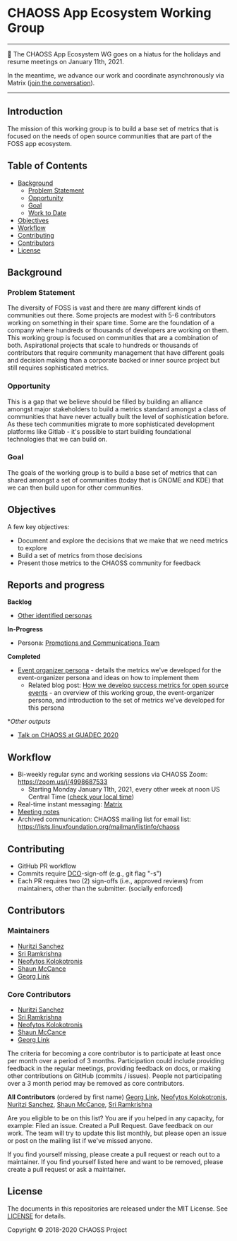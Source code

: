 # CHAOSS App Ecosystem Working Group

---

🚨 The CHAOSS App Ecosystem WG goes on a hiatus for the holidays and resume meetings on January 11th, 2021. 

In the meantime, we advance our work and coordinate asynchronously via Matrix ([join the conversation](https://matrix.to/#/!jfzkFKyGWrODFcwpLp:matrix.org?via=matrix.org&via=kde.org&via=t2bot.io)).

---


## Introduction

The mission of this working group is to build a base set of metrics that is focused on the needs of open source communities that are part of the FOSS app ecosystem.


## Table of Contents

* [Background](#background)
  - [Problem Statement](#problem-statement)
  - [Opportunity](#opportunity)
  - [Goal](#goal)
  - [Work to Date](#work-to-date)
* [Objectives](#objectives)
* [Workflow](#workflow)
* [Contributing](#contributing)
* [Contributors](#contributors)
* [License](#license)

## Background

### Problem Statement

The diversity of FOSS is vast and there are many different kinds of communities out there. Some projects are modest with 5-6 contributors working on something in their spare time. Some are the foundation of a company where hundreds or thousands of developers are working on them. This working group is focused on communities that are a combination of both. Aspirational projects that scale to hundreds or thousands of contributors that require community management that have different goals and decision making than a corporate backed or inner source project but still requires sophisticated metrics.


### Opportunity

This is a gap that we believe should be filled by building an alliance amongst major stakeholders to build a metrics standard amongst a class of communities that have never actually built the level of sophistication before. As these tech communities migrate to more sophisticated development platforms like Gitlab - it's possible to start building foundational technologies that we can build on.


### Goal

The goals of the working group is to build a base set of metrics that can shared amongst a set of communities (today that is GNOME and KDE) that we can then build upon for other communities.


## Objectives

A few key objectives:
* Document and explore the decisions that we make that we need metrics to explore
* Build a set of metrics from those decisions
* Present those metrics to the CHAOSS community for feedback

## Reports and progress
**Backlog**
 * [Other identified personas](https://docs.google.com/document/d/1ghREXIO5C9PLiwXMtouOR4AjPLGz9pD34LIxO8N2-xo/edit)

**In-Progress**
 * Persona: [Promotions and Communications Team](https://docs.google.com/document/d/12dQzl2-KWczTrNG38C9DXZg259YiIgeJDoBVV-jxU0c/edit#)
 
**Completed**
 * [Event organizer persona](https://github.com/chaoss/wg-app-ecosystem/blob/master/event-organizers.md) - details the metrics we've developed for the event-organizer persona and ideas on how to implement them
   * Related blog post: [How we develop success metrics for open source events](https://opensource.com/article/20/11/chaoss-open-source-events) - an overview of this working group, the event-organizer persona, and introduction to the set of metrics we've developed for this persona
   
**Other outputs*
 * [Talk on CHAOSS at GUADEC 2020](https://www.youtube.com/watch?v=qYzqsDHp09s&list=PLkmRdYgttscE1mTtyTvj0hx34gVAKpC4H&index=9&t=0s)


## Workflow

* Bi-weekly regular sync and working sessions via CHAOSS Zoom: https://zoom.us/j/4998687533 
  * Starting Monday January 11th, 2021, every other week at noon US Central Time ([check your local time](https://arewemeetingyet.com/Chicago/2021-01-11/12:00/b/CHAOSS%20WG:%20App%20Ecosystem))
* Real-time instant messaging: [Matrix](https://matrix.to/#/!jfzkFKyGWrODFcwpLp:matrix.org?via=matrix.org&via=kde.org&via=t2bot.io)
* [Meeting notes](https://docs.google.com/document/d/1HABrco2NGhchPLHK_PvKRsFHEU0fMfpnn0Axacv-OX8/edit#heading=h.spqvzrzdgrej)
* Archived communication: CHAOSS mailing list for email list: https://lists.linuxfoundation.org/mailman/listinfo/chaoss


## Contributing

* GitHub PR workflow
* Commits require [DCO](https://developercertificate.org/)-sign-off (e.g., git flag "-s")
* Each PR requires two (2) sign-offs (i.e., approved reviews) from maintainers, other than the submitter. (socially enforced)


## Contributors

### Maintainers

* [Nuritzi Sanchez](https://github.com/nuritzi)
* [Sri Ramkrishna](https://github.com/sramkrishna)
* [Neofytos Kolokotronis](https://github.com/tetris4)
* [Shaun McCance](https://github.com/shaunix)
* [Georg Link](https://github.com/GeorgLink)


### Core Contributors

* [Nuritzi Sanchez](https://github.com/nuritzi)
* [Sri Ramkrishna](https://github.com/sramkrishna)
* [Neofytos Kolokotronis](https://github.com/tetris4)
* [Shaun McCance](https://github.com/shaunix)
* [Georg Link](https://github.com/GeorgLink)

The criteria for becoming a core contributor is to participate at least once per month over a period of 3 months. Participation could include providing feedback in the regular meetings, providing feedback on docs, or making other contributions on GitHub (commits / issues). People not participating over a 3 month period may be removed as core contributors.

**All Contributors** (ordered by first name)
[Georg Link](https://github.com/GeorgLink), 
[Neofytos Kolokotronis](https://github.com/tetris4),
[Nuritzi Sanchez](https://github.com/nuritzi),
[Shaun McCance](https://github.com/shaunix),
[Sri Ramkrishna](https://github.com/sramkrishna)

Are you eligible to be on this list? You are if you helped in any capacity, for example: Filed an issue. Created a Pull Request. Gave feedback on our work. The team will try to update this list monthly, but please open an issue or post on the mailing list if we've missed anyone.

If you find yourself missing, please create a pull request or reach out to a maintainer. If you find yourself listed here and want to be removed, please create a pull request or ask a maintainer.


## License

The documents in this repositories are released under the MIT License. See [LICENSE](LICENSE) for details.

Copyright © 2018-2020 CHAOSS Project
